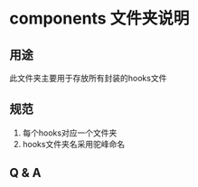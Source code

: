 # components 文件夹说明
  
## 用途

此文件夹主要用于存放所有封装的hooks文件

## 规范

1. 每个hooks对应一个文件夹
2. hooks文件夹名采用驼峰命名

## Q & A
